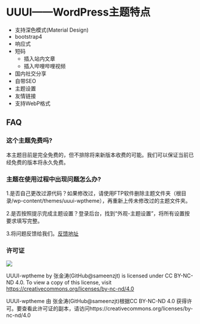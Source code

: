 # UUUI——WordPress主题特点
 - 支持深色模式(Material Design)
 - bootstrap4
 - 响应式
 - 短码
   - 插入站内文章
   - 插入哔哩哔哩视频
 - 国内社交分享
 - 自带SEO
 - 主题设置
 - 友情链接
 - 支持WebP格式

## FAQ

### 这个主题免费吗?

本主题目前是完全免费的，但不排除将来新版本收费的可能。我们可以保证当前已经免费的版本将永久免费。

### 主题在使用过程中出现问题怎么办?

1.是否自己更改过源代码？如果修改过，请使用FTP软件删除主题文件夹（根目录/wp-content/themes/uuui-wptheme），再重新上传未修改过的主题文件夹。

2.是否按照提示完成主题设置？登录后台，找到“外观-主题设置”，将所有设置按要求填写完整。

3.将问题反馈给我们。[反馈地址](https://github.com/sameenzjt/uuui-wptheme/issues/new)

### 许可证

<img src="https://img.shields.io/badge/license-CC BY--NC--ND 4.0-yellow" />


UUUI-wptheme by 张金涛(GitHub@sameenzjt) is licensed under CC BY-NC-ND 4.0. To view a copy of this license, visit https://creativecommons.org/licenses/by-nc-nd/4.0

UUUI-wptheme 由 张金涛(GitHub@sameenzjt)根据CC BY-NC-ND 4.0 获得许可。要查看此许可证的副本，请访问https://creativecommons.org/licenses/by-nc-nd/4.0


